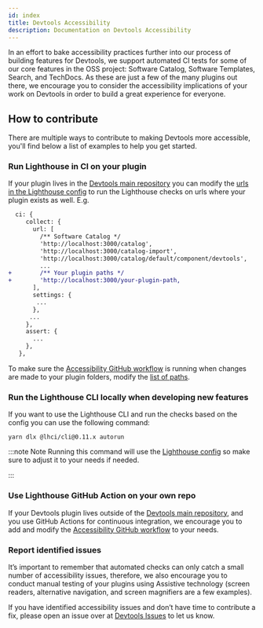```yaml
---
id: index
title: Devtools Accessibility
description: Documentation on Devtools Accessibility
---
```


In an effort to bake accessibility practices further into our process of building features for Devtools, we support automated CI tests for some of our core features in the OSS project: Software Catalog, Software Templates, Search, and TechDocs. As these are just a few of the many plugins out there, we encourage you to consider the accessibility implications of your work on Devtools in order to build a great experience for everyone.

## How to contribute

There are multiple ways to contribute to making Devtools more accessible, you'll find below a list of examples to help you get started.

### Run Lighthouse in CI on your plugin

If your plugin lives in the [Devtools main repository](https://github.com/khulnasoft/devtools/) you can modify the [urls in the Lighthouse config](https://github.com/khulnasoft/devtools/blob/39ba2284d73885b7ca8290cb38e2b1e4d983c8d6/lighthouserc.js#L19-L34) to run the Lighthouse checks on urls where your plugin exists as well. E.g.

```diff
  ci: {
     collect: {
       url: [
         /** Software Catalog */
         'http://localhost:3000/catalog',
         'http://localhost:3000/catalog-import',
         'http://localhost:3000/catalog/default/component/devtools',
         ...
+        /** Your plugin paths */
+        'http://localhost:3000/your-plugin-path,
       ],
       settings: {
        ...
       },
      ...
     },
     assert: {
       ...
     },
   },
```

To make sure the [Accessibility GitHub workflow](https://github.com/khulnasoft/devtools/blob/master/.github/workflows/verify_accessibility.yml) is running when changes are made to your plugin folders, modify the [list of paths](https://github.com/khulnasoft/devtools/blob/10759b6ad2561bd86183ad940256f9a309c7a6b0/.github/workflows/verify_accessibility.yml#L7-L16).

### Run the Lighthouse CLI locally when developing new features

If you want to use the Lighthouse CLI and run the checks based on the config you can use the following command:

```shell
yarn dlx @lhci/cli@0.11.x autorun
```

:::note Note
Running this command will use the [Lighthouse config](https://github.com/khulnasoft/devtools/blob/39ba2284d73885b7ca8290cb38e2b1e4d983c8d6/lighthouserc.js#L19-L34) so make sure to adjust it to your needs if needed.

:::

### Use Lighthouse GitHub Action on your own repo

If your Devtools plugin lives outside of the [Devtools main repository](https://github.com/khulnasoft/devtools/), and you use GitHub Actions for continuous integration, we encourage you to add and modify the [Accessibility GitHub workflow](https://github.com/khulnasoft/devtools/blob/master/.github/workflows/verify_accessibility.yml) to your needs.

### Report identified issues

It’s important to remember that automated checks can only catch a small number of accessibility issues, therefore, we also encourage you to conduct manual testing of your plugins using Assistive technology (screen readers, alternative navigation, and screen magnifiers are a few examples).

If you have identified accessibility issues and don’t have time to contribute a fix, please open an issue over at [Devtools Issues](https://github.com/khulnasoft/devtools/issues) to let us know.
